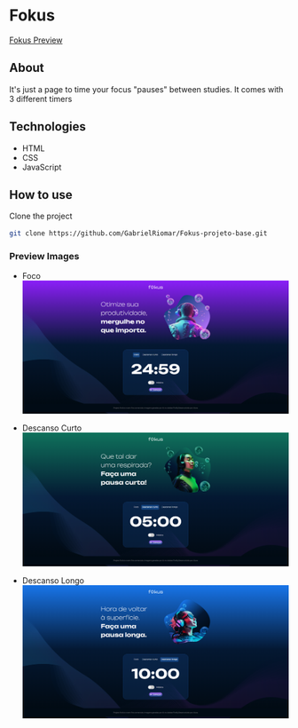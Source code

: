 # Fokus

[Fokus Preview](https://gabrielriomar.github.io/Fokus-projeto-base/)

## About

It's just a page to time your focus "pauses" between studies. It comes with 3 different timers

## Technologies

- HTML
- CSS
- JavaScript

## How to use

Clone the project

```bash
git clone https://github.com/GabrielRiomar/Fokus-projeto-base.git
```

### Preview Images

- Foco
  ![Foco](./.github/focoPage.png)

- Descanso Curto
  ![Descanso Curto](./.github/descansoCurtoPage.png)

- Descanso Longo
  ![Descanso Longo](./.github/descansoLongoPage.png)
